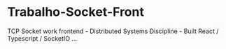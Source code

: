 # Trabalho-Socket-Front

TCP Socket work frontend - Distributed Systems Discipline - Built React / Typescript / SocketIO ...
